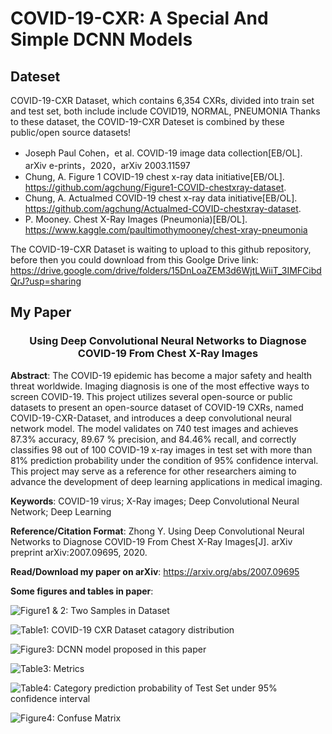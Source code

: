 # COVID-19-CXR: A Special And Simple DCNN Models
## Dateset 
COVID-19-CXR Dataset, which contains 6,354 CXRs, divided into train set and test set, both include include COVID19, NORMAL, PNEUMONIA
Thanks to these dataset, the COVID-19-CXR Dateset is combined by these public/open source datasets!  
* Joseph Paul Cohen，et al. COVID-19 image data collection[EB/OL]. arXiv e-prints，2020，arXiv 2003.11597  
* Chung, A. Figure 1 COVID-19 chest x-ray data initiative[EB/OL]. https://github.com/agchung/Figure1-COVID-chestxray-dataset.  
* Chung, A. Actualmed COVID-19 chest x-ray data initiative[EB/OL]. https://github.com/agchung/Actualmed-COVID-chestxray-dataset.  
* P. Mooney. Chest X-Ray Images (Pneumonia)[EB/OL]. https://www.kaggle.com/paultimothymooney/chest-xray-pneumonia  

The COVID-19-CXR Dataset is waiting to upload to this github repository, before then you could download from this Goolge Drive link:
https://drive.google.com/drive/folders/15DnLoaZEM3d6WjtLWiiT_3IMFCibdQrJ?usp=sharing

## My Paper
### <center> Using Deep Convolutional Neural Networks to Diagnose COVID-19 From Chest X-Ray Images </center>

**Abstract**: The COVID-19 epidemic has become a major safety and health threat worldwide. Imaging diagnosis is one of the most effective ways to screen COVID-19. This project utilizes several open-source or public datasets to present an open-source dataset of COVID-19 CXRs, named COVID-19-CXR-Dataset, and introduces a deep convolutional neural network model. The model validates on 740 test images and achieves 87.3% accuracy, 89.67 % precision, and 84.46% recall, and correctly classifies 98 out of 100 COVID-19 x-ray images in test set with more than 81%  prediction probability under the condition of 95% confidence interval. This project may serve as a reference for other researchers aiming to advance the development of deep learning applications in medical imaging.

**Keywords**: COVID-19 virus; X-Ray images; Deep Convolutional Neural Network; Deep Learning

**Reference/Citation Format**: Zhong Y. Using Deep Convolutional Neural Networks to Diagnose COVID-19 From Chest X-Ray Images[J]. arXiv preprint arXiv:2007.09695, 2020.

**Read/Download my paper on arXiv**: https://arxiv.org/abs/2007.09695

**Some figures and tables in paper**: 

![Figure1 & 2: Two Samples in Dataset](https://github.com/ZY-ZRY/COVID19-CXR/blob/master/assets/figure1.png)

![Table1: COVID-19 CXR Dataset catagory distribution](https://github.com/ZY-ZRY/COVID19-CXR/blob/master/assets/table1.png)

![Figure3: DCNN model proposed in this paper](https://github.com/ZY-ZRY/COVID19-CXR/blob/master/assets/covid19_87_97.png)

![Table3: Metrics](https://github.com/ZY-ZRY/COVID19-CXR/blob/master/assets/table3.png)

![Table4: Category prediction probability of Test Set under 95% confidence interval](https://github.com/ZY-ZRY/COVID19-CXR/blob/master/assets/table4.png)

![Figure4: Confuse Matrix](https://github.com/ZY-ZRY/COVID19-CXR/blob/master/assets/cm.png)
